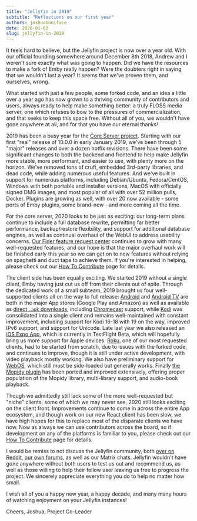 ```yaml
---
title: "Jellyfin in 2019"
subtitle: "Reflections on our first year"
authors: joshuaboniface
date: 2020-01-02
slug: jellyfin-in-2019
---
```


It feels hard to believe, but the Jellyfin project is now over a year old. With our official founding somewhere around December 8th 2018, Andrew and I weren't sure exactly what was going to happen. Did we have the resources to make a fork of Emby really happen? Were the doubters right in saying that we wouldn't last a year? It seems that we've proven them, and ourselves, wrong.
<!--truncate-->
What started with just a few people, some forked code, and an idea a little over a year ago has now grown to a thriving community of contributors and users, always ready to help make something better: a truly FLOSS media server, one which refuses to bow to the pressures of commercialization, and that seeks to keep this space free. Without all of you, we wouldn't have gone anywhere at all, and for that you have our eternal thanks!

2019 has been a busy year for the [Core Server project](https://github.com/jellyfin/jellyfin). Starting with our first "real" release of 10.0.0 in early January 2019, we've been through 5 "major" releases and over a dozen hotfix revisions. There have been some significant changes to both the backend and frontend to help make Jellyfin more stable, more performant, and easier to use, with plenty more on the horizon. We've removed tons of cruft, embedded 3rd-party libraries, and dead code, while adding numerous useful features. And we've built in support for numerous platforms, including Debian/Ubuntu, Fedora/CentOS, Windows with both portable and installer versions, MacOS with officially signed DMG images, and most popular of all with over 52 million pulls, Docker. Plugins are growing as well, with over 20 now available - some ports of Emby plugins, some brand-new - and more coming all the time.

For the core server, 2020 looks to be just as exciting: our long-term plans continue to include a full database rewrite, permitting far better performance, backup/restore flexibility, and support for additional database engines, as well as continual overhaul of the WebUI to address usability concerns. [Our Fider feature request center](https://features.jellyfin.org) continues to grow with many well-requested features, and our hope is that the major overhaul work will be finished early this year so we can get on to new features without relying on spaghetti and duct tape to achieve them. If you're interested in helping, please check out our [How To Contribute](https://jellyfin.org/contribute/) page for details.

The client side has been equally exciting. We started 2019 without a single client, Emby having just cut us off from their clients out of spite. Through the dedicated work of a small subteam, 2019 brought us four well-supported clients all on the way to full release: [Android](https://github.com/jellyfin/jellyfin-android) and [Android TV](https://github.com/jellyfin/jellyfin-androidtv) are both in the major App stores (Google Play and Amazon) as well as available as [direct `.apk` downloads](https://repo.jellyfin.org/releases/client), including [Chromecast](https://github.com/jellyfin/jellyfin-chromecast) support, while [Kodi](https://github.com/jellyfin/jellyfin-kodi) was consolidated into a single client and remains well-maintained with constant improvement, including support for Kodi 16-18 with 19 on the way, improved IPv6 support, and support for Unicode. Late last year we also released an [iOS Expo App](https://github.com/jellyfin/jellyfin-expo), which is currently in TestFlight Beta, which will hopefully bring us more support for Apple devices. [Roku](https://github.com/jellyfin/jellyfin-roku), one of our most requested clients, had to be started from scratch, due to issues with the forked code, and continues to improve, though it is still under active development, with video playback mostly working. We also have preliminary support for [WebOS](https://github.com/jellyfin/jellyfin-webos), which still must be side-loaded but generally works. Finally [the Mopidy plugin](https://github.com/jellyfin/mopidy-jellyfin) has been ported and improved extensively, offering proper population of the Mopidy library, multi-library support, and audio-book playback.

Though we admittedly still lack some of the more well-requested but "niche" clients, some of which we may never see, 2020 still looks exciting on the client front. Improvements continue to come in across the entire App ecosystem, and though work on our new React client has been slow, we have high hopes for this to replace most of the disparate clients we have now. Now as always we can use contributors across the board, so if development on any of the platforms is familiar to you, please check out our [How To Contribute](https://jellyfin.org/contribute/) page for details.

I would be remiss to not discuss the Jellyfin community, both [over on Reddit](https://reddit.com/r/jellyfin), [our own forums](https://forum.jellyfin.org), as well as our Matrix chats. Jellyfin wouldn't have gone anywhere without both users to test us out and recommend us, as well as those willing to help their fellow user leaving us free to progress the project. We sincerely appreciate everything you do to help no matter how small.

I wish all of you a happy new year, a happy decade, and many many hours of watching enjoyment on your Jellyfin instances!

Cheers,
Joshua, Project Co-Leader
